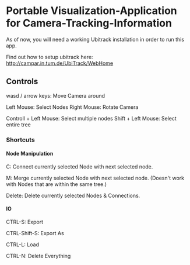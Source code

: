 # Portable Visualization-Application for Camera-Tracking-Information

As of now, you will need a working Ubitrack installation in order to run this app.

Find out how to setup ubitrack here: http://campar.in.tum.de/UbiTrack/WebHome


## Controls
wasd / arrow keys: Move Camera around

Left Mouse: Select Nodes
Right Mouse: Rotate Camera

Controll + Left Mouse: Select multiple nodes
Shift + Left Mouse: Select entire tree

### Shortcuts
#### Node Manipulation
C: Connect currently selected Node with next selected node.

M: Merge currently selected Node with next selected node. 
   (Doesn't work with Nodes that are within the same tree.)

Delete: Delete currently selected Nodes & Connections.
   

#### IO
CTRL-S: Export

CTRL-Shift-S: Export As

CTRL-L: Load

CTRL-N: Delete Everything
